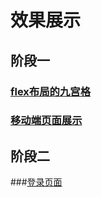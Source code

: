 # 效果展示

## 阶段一
### [flex布局的九宫格](http://www.xxblog.site/itxiuzhen/cssXZ/Stage-one/jiugongge.html)
### [移动端页面展示](http://www.xxblog.site/itxiuzhen/cssXZ/Stage-one/yidongduan/yidongduan.html)

## 阶段二
###[登录页面](http://www.xxblog.site/itxiuzhen/cssXZ/Stage-two/denglu/denglu.html)